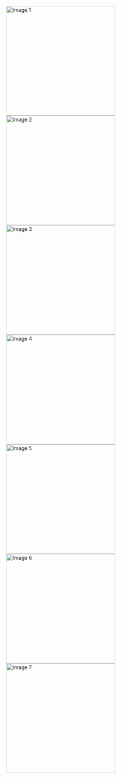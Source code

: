 <img src="https://github.com/user-attachments/assets/ec96b613-76be-4709-9bb1-3d65e5ff8667" alt="Image 1" width="300" />

<img src="https://github.com/user-attachments/assets/fbd70083-2901-41c7-bc27-e5804c115cfc" alt="Image 2" width="300" />

<img src="https://github.com/user-attachments/assets/72ada073-97f9-44c5-8a2f-b2863cf312f7" alt="Image 3" width="300" />

<img src="https://github.com/user-attachments/assets/618a62ab-b7aa-4db6-8173-a13150777062" alt="Image 4" width="300" />

<img src="https://github.com/user-attachments/assets/68c68783-4cc1-44ba-b55c-cb2d91d51288" alt="Image 5" width="300" />

<img src="https://github.com/user-attachments/assets/6495a86a-7ccb-4839-b902-0a68592d1cde" alt="Image 6" width="300" />

<img src="https://github.com/user-attachments/assets/e40bdb29-d0b9-412b-9a9e-b8839bf04385" alt="Image 7" width="300" />

